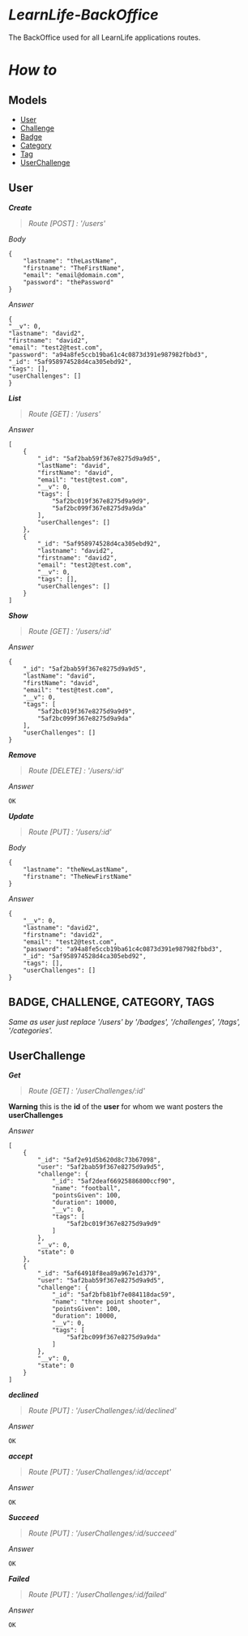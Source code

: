 # ***LearnLife-BackOffice***

The BackOffice used for all LearnLife applications routes.

# ***How to***

## Models
* [User](#users-routes)
* [Challenge](#other-routes)
* [Badge](#other-routes)
* [Category](#other-routes)
* [Tag](#other-routes)
* [UserChallenge](#uc-routes)

## User  <a id="users-routes"></a>

***Create***

> *Route [POST] : '/users'*

*Body*

    {
        "lastname": "theLastName",
        "firstname": "TheFirstName",
        "email": "email@domain.com",
        "password": "thePassword"
    }

*Answer*

    {
    "__v": 0,
    "lastname": "david2",
    "firstname": "david2",
    "email": "test2@test.com",
    "password": "a94a8fe5ccb19ba61c4c0873d391e987982fbbd3",
    "_id": "5af958974528d4ca305ebd92",
    "tags": [],
    "userChallenges": []
    }

***List***

> *Route [GET] : '/users'*


*Answer*

    [
        {
            "_id": "5af2bab59f367e8275d9a9d5",
            "lastName": "david",
            "firstName": "david",
            "email": "test@test.com",
            "__v": 0,
            "tags": [
                "5af2bc019f367e8275d9a9d9",
                "5af2bc099f367e8275d9a9da"
            ],
            "userChallenges": []
        },
        {
            "_id": "5af958974528d4ca305ebd92",
            "lastname": "david2",
            "firstname": "david2",
            "email": "test2@test.com",
            "__v": 0,
            "tags": [],
            "userChallenges": []
        }
    ]

***Show***

> *Route [GET] : '/users/:id'*


*Answer*

    {
        "_id": "5af2bab59f367e8275d9a9d5",
        "lastName": "david",
        "firstName": "david",
        "email": "test@test.com",
        "__v": 0,
        "tags": [
            "5af2bc019f367e8275d9a9d9",
            "5af2bc099f367e8275d9a9da"
        ],
        "userChallenges": []
    }

***Remove***

> *Route [DELETE] : '/users/:id'*


*Answer*

    OK

***Update***
> *Route [PUT] : '/users/:id'*

*Body*

    {
        "lastname": "theNewLastName",
        "firstname": "TheNewFirstName"
    }

*Answer*

    {
        "__v": 0,
        "lastname": "david2",
        "firstname": "david2",
        "email": "test2@test.com",
        "password": "a94a8fe5ccb19ba61c4c0873d391e987982fbbd3",
        "_id": "5af958974528d4ca305ebd92",
        "tags": [],
        "userChallenges": []
    }

## BADGE, CHALLENGE, CATEGORY, TAGS <a id="others-routes"></a>

*Same as user just replace '/users' by '/badges', '/challenges', '/tags', '/categories'.*

## UserChallenge <a id="uc-routes"></a>

***Get***
> *Route [GET] : '/userChallenges/:id'*

**Warning** this is the **id** of the **user** for whom we want posters the **userChallenges**

*Answer*

    [
        {
            "_id": "5af2e91d5b620d8c73b67098",
            "user": "5af2bab59f367e8275d9a9d5",
            "challenge": {
                "_id": "5af2deaf66925886800ccf90",
                "name": "football",
                "pointsGiven": 100,
                "duration": 10000,
                "__v": 0,
                "tags": [
                    "5af2bc019f367e8275d9a9d9"
                ]
            },
            "__v": 0,
            "state": 0
        },
        {
            "_id": "5af64918f8ea89a967e1d379",
            "user": "5af2bab59f367e8275d9a9d5",
            "challenge": {
                "_id": "5af2bfb81bf7e084118dac59",
                "name": "three point shooter",
                "pointsGiven": 100,
                "duration": 10000,
                "__v": 0,
                "tags": [
                    "5af2bc099f367e8275d9a9da"
                ]
            },
            "__v": 0,
            "state": 0
        }
    ]

***declined***
> *Route [PUT] : '/userChallenges/:id/declined'*

*Answer*

    OK

***accept***
> *Route [PUT] : '/userChallenges/:id/accept'*

*Answer*

    OK
***Succeed***
> *Route [PUT] : '/userChallenges/:id/succeed'*

*Answer*

    OK
***Failed***
> *Route [PUT] : '/userChallenges/:id/failed'*

*Answer*

    OK
